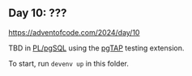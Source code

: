 ## Day 10: ???

https://adventofcode.com/2024/day/10

TBD in [PL/pgSQL](https://www.postgresql.org/docs/8.1/plpgsql.html) using the [pgTAP](https://pgtap.org/) testing extension.

To start, run `devenv up` in this folder.